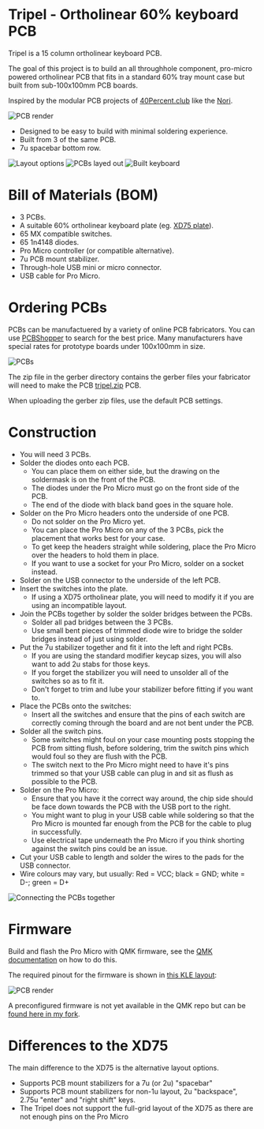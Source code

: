# Tripel - Ortholinear 60% keyboard PCB

Tripel is a 15 column ortholinear keyboard PCB.

The goal of this project is to build an all throughhole component, pro-micro powered ortholinear PCB that fits in a standard 60% tray mount case but built from sub-100x100mm PCB boards.

Inspired by the modular PCB projects of [40Percent.club](http://www.40percent.club/) like the [Nori](http://www.40percent.club/2018/10/nori.html).

![PCB render](images/pcb-render.png)

* Designed to be easy to build with minimal soldering experience.
* Built from 3 of the same PCB.
* 7u spacebar bottom row.

![Layout options](images/layout.png)
![PCBs layed out](images/3pcbs.jpg)
![Built keyboard](images/tofu.jpg)

# Bill of Materials (BOM)

* 3 PCBs.
* A suitable 60% ortholinear keyboard plate (eg. [XD75 plate](https://kprepublic.com/collections/xd75/products/stainless-steel-plate-for-xd75re-60-custom-keyboard-mechanical-keyboard-plate-support-xd75re)).
* 65 MX compatible switches.
* 65 1n4148 diodes.
* Pro Micro controller (or compatible alternative).
* 7u PCB mount stabilizer.
* Through-hole USB mini or micro connector.
* USB cable for Pro Micro.

# Ordering PCBs

PCBs can be manufactuered by a variety of online PCB fabricators. You can use [PCBShopper](https://pcbshopper.com/) to search for the best price. Many manufacturers have special rates for prototype boards under 100x100mm in size.

![PCBs](images/pcb.jpg)

The zip file in the gerber directory contains the gerber files your fabricator will need to make the PCB [tripel.zip](https://github.com/peej/tripel-keyboard/blob/master/gerber/tripel.zip) PCB.

When uploading the gerber zip files, use the default PCB settings.

# Construction

* You will need 3 PCBs.
* Solder the diodes onto each PCB.
  * You can place them on either side, but the drawing on the soldermask is on the front of the PCB.
  * The diodes under the Pro Micro must go on the front side of the PCB.
  * The end of the diode with black band goes in the square hole.
* Solder on the Pro Micro headers onto the underside of one PCB.
  * Do not solder on the Pro Micro yet.
  * You can place the Pro Micro on any of the 3 PCBs, pick the placement that works best for your case.
  * To get keep the headers straight while soldering, place the Pro Micro over the headers to hold them in place.
  * If you want to use a socket for your Pro Micro, solder on a socket instead.
* Solder on the USB connector to the underside of the left PCB.
* Insert the switches into the plate.
  * If using a XD75 ortholinear plate, you will need to modify it if you are using an incompatible layout.
* Join the PCBs together by solder the solder bridges between the PCBs.
  * Solder all pad bridges between the 3 PCBs.
  * Use small bent pieces of trimmed diode wire to bridge the solder bridges instead of just using solder.
* Put the 7u stabilizer together and fit it into the left and right PCBs.
  * If you are using the standard modifier keycap sizes, you will also want to add 2u stabs for those keys.
  * If you forget the stabilizer you will need to unsolder all of the switches so as to fit it.
  * Don't forget to trim and lube your stabilizer before fitting if you want to.
* Place the PCBs onto the switches:
  * Insert all the switches and ensure that the pins of each switch are correctly coming through the board and are not bent under the PCB.
* Solder all the switch pins.
  * Some switches might foul on your case mounting posts stopping the PCB from sitting flush, before soldering, trim the switch pins which would foul so they are flush with the PCB.
  * The switch next to the Pro Micro might need to have it's pins trimmed so that your USB cable can plug in and sit as flush as possible to the PCB.
* Solder on the Pro Micro:
  * Ensure that you have it the correct way around, the chip side should be face down towards the PCB with the USB port to the right.
  * You might want to plug in your USB cable while soldering so that the Pro Micro is mounted far enough from the PCB for the cable to plug in successfully.
  * Use electrical tape underneath the Pro Micro if you think shorting against the switch pins could be an issue.
* Cut your USB cable to length and solder the wires to the pads for the USB connector.
 * Wire colours may vary, but usually: Red = VCC; black = GND; white = D-; green = D+

![Connecting the PCBs together](images/connecting-pcbs.jpg)

# Firmware

Build and flash the Pro Micro with QMK firmware, see the [QMK documentation](http://qmk.fm/) on how to do this.

The required pinout for the firmware is shown in [this KLE layout](http://www.keyboard-layout-editor.com/#/gists/6fe5d6cc536d3c9c028186f25ce0c42f):

![PCB render](images/pins.png)

A preconfigured firmware is not yet available in the QMK repo but can be [found here in my fork](https://github.com/peej/qmk_firmware/tree/master/keyboards/tripel).

# Differences to the XD75

The main difference to the XD75 is the alternative layout options.

* Supports PCB mount stabilizers for a 7u (or 2u) "spacebar"
* Supports PCB mount stabilizers for non-1u layout, 2u "backspace", 2.75u "enter" and "right shift" keys.
* The Tripel does not support the full-grid layout of the XD75 as there are not enough pins on the Pro Micro
